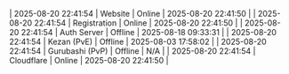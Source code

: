 | 2025-08-20 22:41:54 | Website | Online | 2025-08-20 22:41:50 |
| 2025-08-20 22:41:54 | Registration | Online | 2025-08-20 22:41:50 |
| 2025-08-20 22:41:54 | Auth Server | Offline | 2025-08-18 09:33:31 |
| 2025-08-20 22:41:54 | Kezan (PvE) | Offline | 2025-08-03 17:58:02 |
| 2025-08-20 22:41:54 | Gurubashi (PvP) | Offline | N/A |
| 2025-08-20 22:41:54 | Cloudflare | Online | 2025-08-20 22:41:50 |
